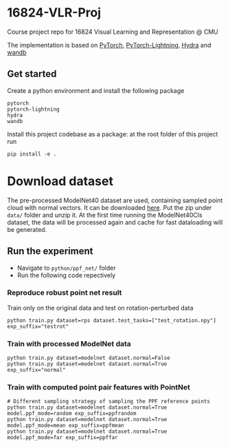 # 16824-VLR-Proj
Course project repo for 16824 Visual Learning and Representation @ CMU

The implementation is based on [PyTorch](https://pytorch.org/), [PyTorch-Lightning](https://www.pytorchlightning.ai/), [Hydra](https://hydra.cc/docs/intro/) and [wandb](https://docs.wandb.ai/)

## Get started

Create a python environment and install the following package
```
pytorch
pytorch-lightning
hydra
wandb
```

Install this project codebase as a package: at the root folder of this project run
```
pip install -e .
```

# Download dataset

The pre-processed ModelNet40 dataset are used, containing sampled point cloud with normal vectors. It can be downloaded [here](https://shapenet.cs.stanford.edu/media/modelnet40_normal_resampled.zip). Put the zip under `data/` folder and unzip it. At the first time running the ModelNet40Cls dataset, the data will be processed again and cache for fast dataloading will be generated. 

## Run the experiment

* Navigate to `python/ppf_net/` folder
* Run the following code repectively

### Reproduce robust point net result

Train only on the original data and test on rotation-perturbed data
```
python train.py dataset=rps dataset.test_tasks=["test_rotation.npy"] exp_suffix="testrot"
```

### Train with processed ModelNet data

```
python train.py dataset=modelnet dataset.normal=False 
python train.py dataset=modelnet dataset.normal=True exp_suffix="normal"
```

### Train with computed point pair features with PointNet

```
# Different sampling strategy of sampling the PPF reference points
python train.py dataset=modelnet dataset.normal=True model.ppf_mode=random exp_suffix=ppfrandom
python train.py dataset=modelnet dataset.normal=True model.ppf_mode=mean exp_suffix=ppfmean
python train.py dataset=modelnet dataset.normal=True model.ppf_mode=far exp_suffix=ppffar
```